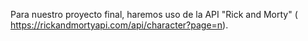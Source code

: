Para nuestro proyecto final, haremos uso de la API "Rick and Morty" (​https://rickandmortyapi.com/api/character?page=n).
